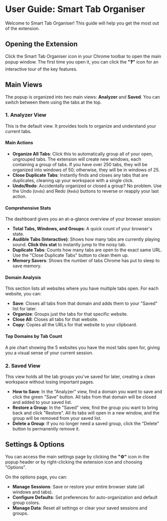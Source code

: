 # User Guide: Smart Tab Organiser

Welcome to Smart Tab Organiser! This guide will help you get the most out of the extension.

## Opening the Extension

Click the Smart Tab Organiser icon in your Chrome toolbar to open the main popup window. The first time you open it, you can click the **"❓"** icon for an interactive tour of the key features.

## Main Views

The popup is organized into two main views: **Analyzer** and **Saved**. You can switch between them using the tabs at the top.

### 1. Analyzer View

This is the default view. It provides tools to organize and understand your current tabs.

#### Main Actions

- **Organize All Tabs**: Click this to automatically group all of your open, ungrouped tabs. The extension will create new windows, each containing a group of tabs. If you have over 250 tabs, they will be organized into windows of 50; otherwise, they will be in windows of 25.
- **Close Duplicate Tabs**: Instantly finds and closes any tabs that are duplicates, cleaning up your workspace with a single click.
- **Undo/Redo**: Accidentally organized or closed a group? No problem. Use the Undo (`Undo`) and Redo (`Redo`) buttons to reverse or reapply your last action.

#### Comprehensive Stats

The dashboard gives you an at-a-glance overview of your browser session:

- **Total Tabs, Windows, and Groups**: A quick count of your browser's state.
- **Audible Tabs (Interactive)**: Shows how many tabs are currently playing sound. **Click this stat** to instantly jump to the noisy tab.
- **Duplicate Tabs**: Counts how many tabs are open to the exact same URL. Use the "Close Duplicate Tabs" button to clean them up.
- **Memory Savers**: Shows the number of tabs Chrome has put to sleep to save memory.

#### Domain Analysis

This section lists all websites where you have multiple tabs open. For each website, you can:

- **Save**: Closes all tabs from that domain and adds them to your "Saved" list for later.
- **Organize**: Groups just the tabs for that specific website.
- **Close All**: Closes all tabs for that website.
- **Copy**: Copies all the URLs for that website to your clipboard.

#### Top Domains by Tab Count

A pie chart showing the 5 websites you have the most tabs open for, giving you a visual sense of your current session.

### 2. Saved View

This view holds all the tab groups you've saved for later, creating a clean workspace without losing important pages.

- **How to Save**: In the "Analyzer" view, find a domain you want to save and click the green "Save" button. All tabs from that domain will be closed and added to your saved list.
- **Restore a Group**: In the "Saved" view, find the group you want to bring back and click "Restore". All its tabs will open in a new window, and the group will be removed from your saved list.
- **Delete a Group**: If you no longer need a saved group, click the "Delete" button to permanently remove it.

## Settings & Options

You can access the main settings page by clicking the **"⚙️"** icon in the popup header or by right-clicking the extension icon and choosing "Options".

On the options page, you can:

- **Manage Sessions**: Save or restore your entire browser state (all windows and tabs).
- **Configure Defaults**: Set preferences for auto-organization and default group colors.
- **Manage Data**: Reset all settings or clear your saved sessions and groups.
